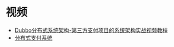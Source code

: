 



# 视频

* [Dubbo分布式系统架构-第三方支付项目的系统架构实战视频教程](https://www.bilibili.com/video/av70617254?from=search&seid=9126180667190417434)
* [分布式支付系统](https://www.bilibili.com/video/av48702074/?spm_id_from=333.788.videocard.1)
